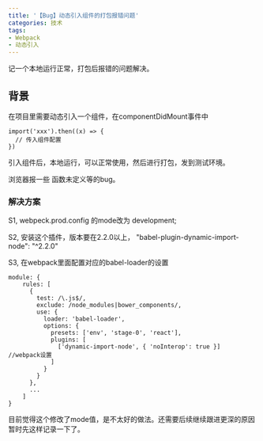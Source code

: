 ```yaml
---
title: '【Bug】动态引入组件的打包报错问题'
categories: 技术
tags: 
- Webpack
- 动态引入
---
```


记一个本地运行正常，打包后报错的问题解决。
<!-- more -->

## 背景
在项目里需要动态引入一个组件，在componentDidMount事件中
```
import('xxx').then((x) => {
  // 传入组件配置
})
```

引入组件后，本地运行，可以正常使用，然后进行打包，发到测试环境。

浏览器报一些 函数未定义等的bug。

### 解决方案
S1,  webpeck.prod.config 的mode改为 development; 
			
S2, 安装这个插件，版本要在2.2.0以上， "babel-plugin-dynamic-import-node": "^2.2.0"
		
S3, 在webpack里面配置对应的babel-loader的设置

```
module: {
    rules: [
      {
        test: /\.js$/,
        exclude: /node_modules|bower_components/,
        use: {
          loader: 'babel-loader',
          options: {
            presets: ['env', 'stage-0', 'react'],
            plugins: [
              ['dynamic-import-node', { 'noInterop': true }]    //webpack设置
            ]
          }
        }
      },
      ...
    ]
}
```


目前觉得这个修改了mode值，是不太好的做法。还需要后续继续跟进更深的原因
暂时先这样记录一下了。